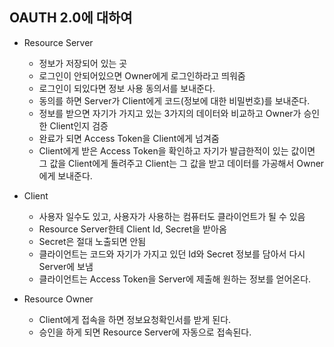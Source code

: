 ## OAUTH 2.0에 대하여

- Resource Server
  - 정보가 저장되어 있는 곳
  - 로그인이 안되어있으면 Owner에게 로그인하라고 띄워줌
  - 로그인이 되있다면 정보 사용 동의서를 보내준다.
  - 동의를 하면 Server가 Client에게 코드(정보에 대한 비밀번호)를 보내준다.
  - 정보를 받으면 자기가 가지고 있는 3가지의 데이터와 비교하고 Owner가 승인한 Client인지 검증
  - 완료가 되면 Access Token을 Client에게 넘겨줌
  - Client에게 받은 Access Token을 확인하고 자기가 발급한적이 있는 값이면 그 값을 Client에게 돌려주고
    Client는 그 값을 받고 데이터를 가공해서 Owner에게 보내준다.

- Client
  - 사용자 일수도 있고, 사용자가 사용하는 컴퓨터도 클라이언트가 될 수 있음
  - Resource Server한테 Client Id, Secret을 받아옴
  - Secret은 절대 노출되면 안됨
  - 클라이언트는 코드와 자기가 가지고 있던 Id와 Secret 정보를 담아서 다시 Server에 보냄
  - 클라이언트는 Access Token을 Server에 제출해 원하는 정보를 얻어온다.



- Resource Owner
  - Client에게 접속을 하면 정보요청확인서를 받게 된다.
  - 승인을 하게 되면 Resource Server에 자동으로 접속된다.